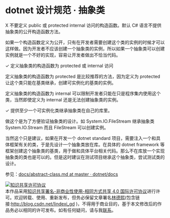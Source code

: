 
# dotnet 设计规范 · 抽象类


<!--more-->



<!-- 标签：设计规范，规范 -->

X 不要定义 public 或 protected internal 访问的构造函数。默认 C# 语言不提供抽象类的公开构造函数方法。

如果一个构造函数定义为公开，只有在开发者需要创建这个类的实例的时候才可以这样做。因为开发者不应该创建一个抽象类的实例，所以如果一个抽象类可以创建实例就是一个不好的实现，容易让开发者做出不恰当代码。

✓ 定义抽象类的构造函数为 protected 或 internal 访问

定义抽象类的构造函数为 protected 是比较推荐的方法，因为定义为 protected 让这个类只能在基类继承，创建可实例化的基类的实例。

定义抽象类的构造函数为 internal 可以限制开发者只能在只是程序集内使用这个类，当然即使定义为 internal 还是无法创建抽象类的实例。

✓ 提供至少一个可实例化类继承抽象类在自己的库里。

做这个是为了方便验证抽象类的设计。如 System.IO.FileStream 继承抽象类 System.IO.Stream 而且 FileStream 可以创建实例。

当然这个只是建议，如果在开发一个 dotnet standard 项目，需要注入一个和具体框架有关的类，于是先设计一个抽象类放在库。在具体的 dotnet framework 等框架创建这个抽象类的基类，用于做和具体平台相关代码。那么不在库放一个实现抽象类的类也是可以的。但是这时建议在测试项目继承这个抽象类，尝试测试类的设计。

参见：[docs/abstract-class.md at master · dotnet/docs](https://github.com/dotnet/docs/blob/master/docs/standard/design-guidelines/abstract-class.md )




<a rel="license" href="http://creativecommons.org/licenses/by-nc-sa/4.0/"><img alt="知识共享许可协议" style="border-width:0" src="https://licensebuttons.net/l/by-nc-sa/4.0/88x31.png" /></a><br />本作品采用<a rel="license" href="http://creativecommons.org/licenses/by-nc-sa/4.0/">知识共享署名-非商业性使用-相同方式共享 4.0 国际许可协议</a>进行许可。欢迎转载、使用、重新发布，但务必保留文章署名[林德熙](http://blog.csdn.net/lindexi_gd)(包含链接:http://blog.csdn.net/lindexi_gd )，不得用于商业目的，基于本文修改后的作品务必以相同的许可发布。如有任何疑问，请与我[联系](mailto:lindexi_gd@163.com)。
